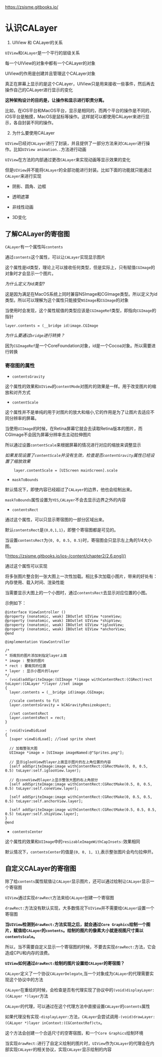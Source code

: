 
https://zsisme.gitbooks.io/

# 认识CALayer

1. UIView 和 CALayer的关系

`UIView`和`CALayer`是一个平行的层级关系

每一个UIView的对象中都有一个CALayer的对象

UIView的作用是创建并且管理这个CALayer对象

真正在屏幕上显示的是这个CALayer，UIView只是用来接收一些事件，然后再去操作自己的CALayer进行显示的变化

**这种架构设计的目的是，让操作和显示进行职责分离。**

比如，在iOS平台和MacOS平台，显示是相同的，而两个平台的操作是不同的，iOS平台是触摸，MacOS是鼠标等操作。这样就可以都使用CALayer来进行显示，各自封装不同的操作。

2. 为什么要使用CALayer

`UIView`已经对`CALayer`进行了封装，并且提供了一部分方法来对`CALayer`进行操作。比如`UIView animation..`方法进行动画

`UIView`在方法的内部通过更改`CALayer`来实现动画等显示效果的变化

但是`UIView`并不能将`CALayer`的全部功能进行封装。比如下面的功能就只能通过`CALayer`来进行实现

* 阴影、圆角、边框

* 透明遮罩

* 非线性动画

* 3D变化

## 了解CALayer的寄宿图

`CALayer`有一个属性叫`contents`

通过`contents`这个属性，可以让`CALayer`实现显示图片

这个属性是id类型，理论上可以接收任何类型，但是实际上，只有赋值`CGImage`的对象时才会显示一个图片。

_为什么定义为id类型?_

这是因为满足在MacOS系统上同时兼容NSImage和CGImage类型。所以定义为id类型。所以可以理解为这个属性只能接受`NSImage`和`CGImage`的对象

当使用时会发现，这个属性赋值的类型应该是`CGImageRef`类型，即指向`CGImage`的指针

```
layer.contents = (__bridge id)image.CGImage
```

_为什么要通过`bridge`进行转换？_

因为`CGImageRef`是一个CoreFoundation对象，id是一个Cocoa对象。所以需要进行转换

### 寄宿图的属性

* `contentsGravity`

这个属性的效果和`UIView`的`contentMode`对图片的效果是一样。用于改变图片的缩放和对齐方式

* `contentScale`

这个属性并不是单纯的用于对图片的放大和缩小,它的作用是为了让图片去适应不同分辨率的屏幕。

当使用`UIImage`的时候，在Retina屏幕它就会去读取Retina版本的图片，而CGImage不会因为屏幕分辨率去主动拉伸图片

所以通过设置`contentScale`来根据屏幕的情况进行对应的缩放来调整显示

_如果发现设置了`contentScale`并没有生效，检查是否`contentGravity`属性已经设置了缩放效果_

```
	layer.contentScale = [UIScreen mainScreen].scale
```

* `maskToBounds`

默认情况下，即使内容已经超过了`CALayer`的边界，他也会绘制出来。

`maskToBounds`属性设置为`YES`,`CALayer`不会去显示边界之外的内容

* `contentsRect`

通过这个属性，可以只显示寄宿图的一部分区域出来。

默认`contentsRect`是`{0,0,1,1}`，即整个寄宿图都是可见的。

当设置`contentsRect`为`{0, 0, 0.5, 0.5}`时，寄宿图会只显示左上角的1/4大小图。

![https://zsisme.gitbooks.io/ios-/content/chapter2/2.6.png]()

通过这个属性可以实现

将多张图片整合到一张大图上一次性加载。相比多次加载小图片，带来的好处有：内存使用、载入时间、渲染性能

当需要显示大图上的一个小图时，通过`contentsRect`去显示对应位置的小图。

示例如下：

```
@interface ViewController ()
@property (nonatomic, weak) IBOutlet UIView *coneView;
@property (nonatomic, weak) IBOutlet UIView *shipView;
@property (nonatomic, weak) IBOutlet UIView *iglooView;
@property (nonatomic, weak) IBOutlet UIView *anchorView;
@end

@implementation ViewController

/*
* 将裁剪的图片添加到指定layer上面
* image : 整张的图片
* rect : 要裁剪的位置
* layer : 显示小图片的layer
*/
- (void)addSpriteImage:(UIImage *)image withContentRect:(CGRect)rect ￼toLayer:(CALayer *)layer //set image
{
  layer.contents = (__bridge id)image.CGImage;

  //scale contents to fit
  layer.contentsGravity = kCAGravityResizeAspect;

  //set contentsRect
  layer.contentsRect = rect;
}

- (void)viewDidLoad 
{
  [super viewDidLoad]; //load sprite sheet

  // 加载整张大图
  UIImage *image = [UIImage imageNamed:@"Sprites.png"];

  // 显示iglooView的layer上面显示图片的左上角位置的内容
  [self addSpriteImage:image withContentRect:CGRectMake(0, 0, 0.5, 0.5) toLayer:self.iglooView.layer];

  // 在coneView的layer上显示整张大图的右上角部分
  [self addSpriteImage:image withContentRect:CGRectMake(0.5, 0, 0.5, 0.5) toLayer:self.coneView.layer];

  [self addSpriteImage:image withContentRect:CGRectMake(0, 0.5, 0.5, 0.5) toLayer:self.anchorView.layer];

  [self addSpriteImage:image withContentRect:CGRectMake(0.5, 0.5, 0.5, 0.5) toLayer:self.shipView.layer];
}
@end
```

* `contentsCenter`

这个属性的效果和`UIImage`中的`resizableImageWithCapInsets:`效果相同

默认情况下，`contentsCenter`的值是`{0, 0, 1, 1}`,表示整张图片会均匀拉伸开。

## 自定义CALayer的寄宿图

除了给`contents`属性赋值让`CALayer`显示图片，还可以通过绘制让`CALayer`显示一个寄宿图

`UIView`通过实现`drawRect`方法来给`CALayer`创建一个寄宿图

`drawRect:`方法没有默认实现，大多数情况下`UIView`并不需要给`CALayer`设置一个寄宿图

**当`UIView`检测到`drawRect:`方法实现之后，就会通过`Core Graphics`绘制一个图片，赋值给`CALayer`的`contents`。绘制的图片的像素大小就是视图尺寸乘以`contentsScale`。**

所以，当不需要自定义显示一个寄宿图的时候，不要去实现`drawRect:`方法，它会造成CPU和内存的浪费。

**`UIView`如何通过`drawRect:`绘制的图片设置给`CALayer`的寄宿图？**

`CALayer`定义了一个协议`CALayerDelegate`,当一个对象成为`CALayer`的代理需要实现这个协议中的方法

`CALayer`在重绘的时候，会检查是否有代理实现了协议中的`(void)displayLayer:(CALayer *)layer`方法 

`CALayer`的代理，可以通过在这个代理方法中直接设置`CALayer`的`contents`属性

如果代理没有实现`-displayLayer:`方法，`CALayer`会尝试调用`-(void)drawLayer:(CALayer *)layer inContext:(CGContextRef)ctx`。

这个方法会创建一个合适尺寸的空寄宿图，和一个`Core Graphics`绘制环境

当实现`drawRect:`进行了自定义绘制的图片时，`UIView`作为`CALayer`的代理会在内部实现`CALayer`的相关协议，实现`CALayer`显示绘制的内容






